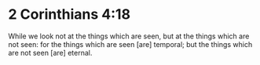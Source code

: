 # 2 Corinthians 4:18

While we look not at the things which are seen, but at the things which are not seen: for the things which are seen [are] temporal; but the things which are not seen [are] eternal.
